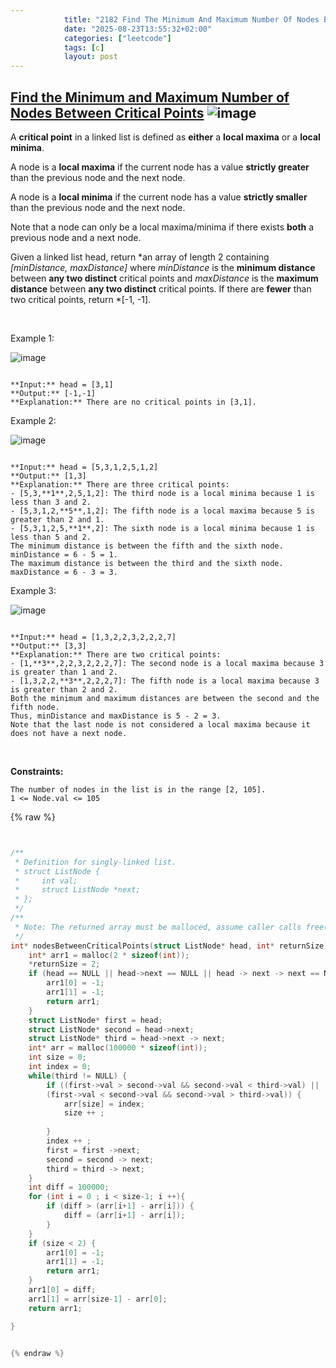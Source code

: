 ```yaml
---
            title: "2182 Find The Minimum And Maximum Number Of Nodes Between Critical Points"
            date: "2025-08-23T13:55:32+02:00"
            categories: ["leetcode"]
            tags: [c]
            layout: post
---
```

            
## [Find the Minimum and Maximum Number of Nodes Between Critical Points](https://leetcode.com/problems/find-the-minimum-and-maximum-number-of-nodes-between-critical-points) ![image](https://img.shields.io/badge/Difficulty-Medium-orange)

A **critical point** in a linked list is defined as **either** a **local maxima** or a **local minima**.

A node is a **local maxima** if the current node has a value **strictly greater** than the previous node and the next node.

A node is a **local minima** if the current node has a value **strictly smaller** than the previous node and the next node.

Note that a node can only be a local maxima/minima if there exists **both** a previous node and a next node.

Given a linked list head, return *an array of length 2 containing *[minDistance, maxDistance]* where *minDistance* is the **minimum distance** between **any two distinct** critical points and *maxDistance* is the **maximum distance** between **any two distinct** critical points. If there are **fewer** than two critical points, return *[-1, -1].

 

Example 1:

![image](https://assets.leetcode.com/uploads/2021/10/13/a1.png)
```

**Input:** head = [3,1]
**Output:** [-1,-1]
**Explanation:** There are no critical points in [3,1].

```

Example 2:

![image](https://assets.leetcode.com/uploads/2021/10/13/a2.png)
```

**Input:** head = [5,3,1,2,5,1,2]
**Output:** [1,3]
**Explanation:** There are three critical points:
- [5,3,**1**,2,5,1,2]: The third node is a local minima because 1 is less than 3 and 2.
- [5,3,1,2,**5**,1,2]: The fifth node is a local maxima because 5 is greater than 2 and 1.
- [5,3,1,2,5,**1**,2]: The sixth node is a local minima because 1 is less than 5 and 2.
The minimum distance is between the fifth and the sixth node. minDistance = 6 - 5 = 1.
The maximum distance is between the third and the sixth node. maxDistance = 6 - 3 = 3.

```

Example 3:

![image](https://assets.leetcode.com/uploads/2021/10/14/a5.png)
```

**Input:** head = [1,3,2,2,3,2,2,2,7]
**Output:** [3,3]
**Explanation:** There are two critical points:
- [1,**3**,2,2,3,2,2,2,7]: The second node is a local maxima because 3 is greater than 1 and 2.
- [1,3,2,2,**3**,2,2,2,7]: The fifth node is a local maxima because 3 is greater than 2 and 2.
Both the minimum and maximum distances are between the second and the fifth node.
Thus, minDistance and maxDistance is 5 - 2 = 3.
Note that the last node is not considered a local maxima because it does not have a next node.

```

 

**Constraints:**

	The number of nodes in the list is in the range [2, 105].
	1 <= Node.val <= 105

{% raw %}


```c


/**
 * Definition for singly-linked list.
 * struct ListNode {
 *     int val;
 *     struct ListNode *next;
 * };
 */
/**
 * Note: The returned array must be malloced, assume caller calls free().
 */
int* nodesBetweenCriticalPoints(struct ListNode* head, int* returnSize) {
    int* arr1 = malloc(2 * sizeof(int));
    *returnSize = 2;
    if (head == NULL || head->next == NULL || head -> next -> next == NULL) {
        arr1[0] = -1;
        arr1[1] = -1;
        return arr1;
    }
    struct ListNode* first = head;
    struct ListNode* second = head->next;
    struct ListNode* third = head->next -> next;
    int* arr = malloc(100000 * sizeof(int));
    int size = 0;
    int index = 0;
    while(third != NULL) {
        if ((first->val > second->val && second->val < third->val) || 
        (first->val < second->val && second->val > third->val)) {
            arr[size] = index;
            size ++ ;
            
        }
        index ++ ;
        first = first ->next;
        second = second -> next;
        third = third -> next;
    }
    int diff = 100000;
    for (int i = 0 ; i < size-1; i ++){
        if (diff > (arr[i+1] - arr[i])) {
            diff = (arr[i+1] - arr[i]);
        }
    }
    if (size < 2) {
        arr1[0] = -1;
        arr1[1] = -1;
        return arr1;
    }
    arr1[0] = diff;
    arr1[1] = arr[size-1] - arr[0];
    return arr1;

}


{% endraw %}
```
